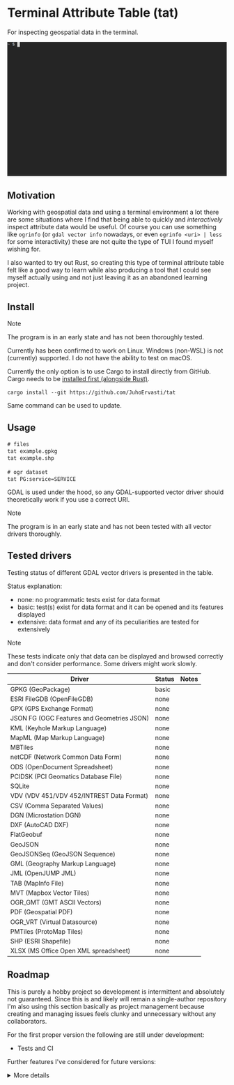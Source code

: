 # Terminal Attribute Table (tat)

For inspecting geospatial data in the terminal.

![](img/demo.gif)

## Motivation

Working with geospatial data and using a terminal environment a lot there are some situations
where I find that being able to quickly and _interactively_ inspect attribute data would be useful.
Of course you can use something like `ogrinfo` (or `gdal vector info` nowadays, or even
`ogrinfo <uri> | less` for some interactivity) these are not quite the type of TUI I found myself
wishing for.

I also wanted to try out Rust, so creating this type of terminal attribute table felt like a good
way to learn while also producing a tool that I could see myself actually using and not just leaving
it as an abandoned learning project.

## Install

> [!NOTE]
> The program is in an early state and has not been thoroughly tested.

Currently has been confirmed to work on Linux. Windows (non-WSL) is not (currently) supported.
I do not have the ability to test on macOS.

Currently the only option is to use Cargo to install directly from GitHub.
Cargo needs to be [installed first (alongside Rust)](https://doc.rust-lang.org/cargo/getting-started/installation.html).

```shell
cargo install --git https://github.com/JuhoErvasti/tat
```

Same command can be used to update.

## Usage

```shell
# files
tat example.gpkg
tat example.shp

# ogr dataset
tat PG:service=SERVICE
```

GDAL is used under the hood, so any GDAL-supported vector driver should theoretically work if
you use a correct URI.

> [!NOTE]
> The program is in an early state and has not been tested with all vector drivers thoroughly.

## Tested drivers

Testing status of different GDAL vector drivers is presented in the table.

Status explanation:
* none: no programmatic tests exist for data format
* basic: test(s) exist for data format and it can be opened and its features displayed
* extensive: data format and any of its peculiarities are tested for extensively

> [!NOTE]
> These tests indicate only that data can be displayed and browsed correctly and don't consider
> performance. Some drivers might work slowly.

|Driver                                           |Status           |Notes             |
|-------------------------------------------------|-----------------|------------------|
|GPKG (GeoPackage)                                |basic            |                  |
|ESRI FileGDB (OpenFileGDB)                       |none             |                  |
|GPX (GPS Exchange Format)                        |none             |                  |
|JSON FG (OGC Features and Geometries JSON)       |none             |                  |
|KML (Keyhole Markup Language)                    |none             |                  |
|MapML (Map Markup Language)                      |none             |                  |
|MBTiles                                          |none             |                  |
|netCDF (Network Common Data Form)                |none             |                  |
|ODS (OpenDocument Spreadsheet)                   |none             |                  |
|PCIDSK (PCI Geomatics Database File)             |none             |                  |
|SQLite                                           |none             |                  |
|VDV (VDV 451/VDV 452/INTREST Data Format)        |none             |                  |
|CSV (Comma Separated Values)                     |none             |                  |
|DGN (Microstation DGN)                           |none             |                  |
|DXF (AutoCAD DXF)                                |none             |                  |
|FlatGeobuf                                       |none             |                  |
|GeoJSON                                          |none             |                  |
|GeoJSONSeq (GeoJSON Sequence)                    |none             |                  |
|GML (Geography Markup Language)                  |none             |                  |
|JML (OpenJUMP JML)                               |none             |                  |
|TAB (MapInfo File)                               |none             |                  |
|MVT (Mapbox Vector Tiles)                        |none             |                  |
|OGR_GMT (GMT ASCII Vectors)                      |none             |                  |
|PDF (Geospatial PDF)                             |none             |                  |
|OGR_VRT (Virtual Datasource)                     |none             |                  |
|PMTiles (ProtoMap Tiles)                         |none             |                  |
|SHP (ESRI Shapefile)                             |none             |                  |
|XLSX (MS Office Open XML spreadsheet)            |none             |                  |

## Roadmap

This is purely a hobby project so development is intermittent and absolutely not guaranteed.
Since this is and likely will remain a single-author repository I'm also using this section
basically as project management because creating and managing issues feels clunky and unnecessary
without any collaborators.

For the first proper version the following are still under development:

- Tests and CI

Further features I've considered for future versions:

<details>
<summary>More details</summary>

  Most important:
  - Optimize performance
    - Some drivers such as CSV and WFS are slow even with a fairly small number of features

  Maybe:
  - Allow setting a limit on the number of features shown
  - More mouse support, such as:
    - Opening layers
    - Selecting cells
    - Copying cell values (Right/Middle click or something?)
  - Preserve table state for each layer instead of resetting it every time when closing layer
  - Some support for looking at raster metadata similar to `gdalinfo` (not displaying raster itself)
  - Allow viewing/copying geometry as WKB in addition to WKT
  - Ability to select a whole feature in the attribute table
    - (Maybe) allow selecting multiple features?
    - (Maybe) copy it/them as GeoJSON/GML(?)
  - Allow exporting dataset as a GeoPackage
    - (Maybe) as any ogr-supported driver?
    - (Maybe) allow selecting which layers are exported?
    - (Maybe) if selecting features are implemented, export only those features?
  - Allow setting a spatial filter on a dataset

  Unlikely:
  - Raster attribute tables
  - Some way of displaying geometries as other whan WKT
    - Probably best bet would be to render the geometry as a temporary image and display it using [viuer](https://github.com/atanunq/viuer)

  Extremely unlikely:
  - Editing of any kind, the main impetus for developing this tool is to just inspect data

</details>
